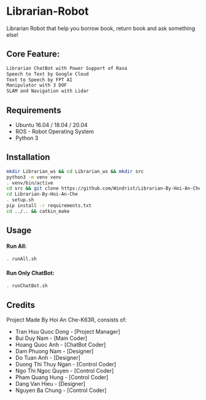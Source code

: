 Librarian-Robot
=
Librarian Robot that help you borrow book, return book and ask something else!

## Core Feature:

```bash
Librarian ChatBot with Power Support of Rasa
Speech to Text by Google Cloud
Text to Speech by FPT AI
Manipulator with 3 DOF
SLAM and Navigation with Lidar
```

## Requirements
- Ubuntu 16.04 / 18.04 / 20.04
- ROS - Robot Operating System
- Python 3

## Installation
```bash
mkdir Librarian_ws && cd Librarian_ws && mkdir src
python3 -m venv venv
. venv/bin/active
cd src && git clone https://github.com/Windrist/Librarian-By-Hoi-An-Che
cd Librarian-By-Hoi-An-Che
. setup.sh
pip install -r requirements.txt
cd ../.. && catkin_make
```

## Usage

#### Run All:
```bash
. runAll.sh
```
#### Run Only ChatBot:
```bash
. runChatBot.sh
```

## Credits
Project Made By Hoi An Che-K63R, consists of:

- Tran Huu Quoc Dong - [Project Manager]
- Bui Duy Nam - [Main Coder]
- Hoang Quoc Anh - [ChatBot Coder]
- Dam Phuong Nam - [Designer]
- Do Tuan Anh - [Designer]
- Duong Thi Thuy Ngan - [Control Coder]
- Ngo Thi Ngoc Quyen - [Control Coder]
- Pham Quang Hung - [Control Coder]
- Dang Van Hieu - [Designer]
- Nguyen Ba Chung - [Control Coder]

